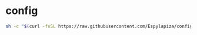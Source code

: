 # config

```bash
sh -c "$(curl -fsSL https://raw.githubusercontent.com/Espylapiza/config/master/setup.sh)"
```
